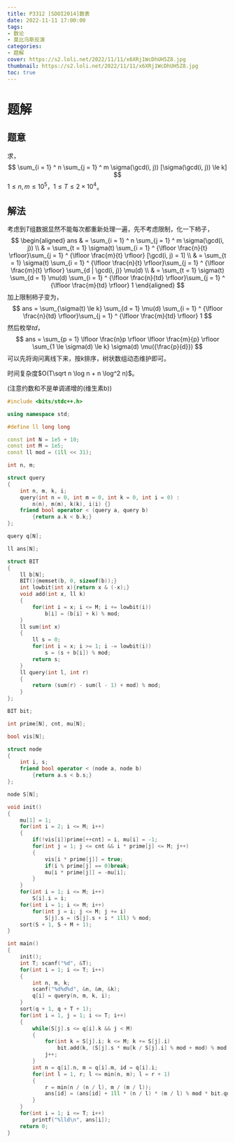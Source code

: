 ```yaml
---
title: P3312 [SDOI2014]数表
date: 2022-11-11 17:00:00
tags:
- 数论
- 莫比乌斯反演
categories:
- 题解
cover: https://s2.loli.net/2022/11/11/x6XRj1WcDhUH5Z8.jpg
thumbnail: https://s2.loli.net/2022/11/11/x6XRj1WcDhUH5Z8.jpg
toc: true
---
```


# 题解

## 题意

求，
$$
\sum_{i = 1} ^ n \sum_{j = 1} ^ m \sigma(\gcd(i, j)) [\sigma(\gcd(i, j)) \le k]
$$
$1 \le n, m \le 10 ^ 5， 1 \le T \le 2 \times 10 ^ 4$。

## 解法

考虑到$T$组数据显然不能每次都重新处理一遍，先不考虑限制，化一下柿子，
$$
\begin{aligned}
ans
& = \sum_{i = 1} ^ n \sum_{j = 1} ^ m \sigma(\gcd(i, j)) \\
& = \sum_{t = 1} \sigma(t) \sum_{i = 1} ^ {\lfloor \frac{n}{t} \rfloor}\sum_{j = 1} ^ {\lfloor \frac{m}{t} \rfloor} [\gcd(i, j) = 1] \\
& = \sum_{t = 1} \sigma(t) \sum_{i = 1} ^ {\lfloor \frac{n}{t} \rfloor}\sum_{j = 1} ^ {\lfloor \frac{m}{t} \rfloor} \sum_{d | \gcd(i, j)} \mu(d) \\
& = \sum_{t = 1} \sigma(t) \sum_{d = 1} \mu(d) \sum_{i = 1} ^ {\lfloor \frac{n}{td} \rfloor}\sum_{j = 1} ^ {\lfloor \frac{m}{td} \rfloor} 1
\end{aligned}
$$
加上限制柿子变为，
$$
ans = \sum_{\sigma(t) \le k}  \sum_{d = 1} \mu(d) \sum_{i = 1} ^ {\lfloor \frac{n}{td} \rfloor}\sum_{j = 1} ^ {\lfloor \frac{m}{td} \rfloor} 1
$$
然后枚举$td$，
$$
ans = \sum_{p = 1} \lfloor \frac{n}p \rfloor \lfloor \frac{m}{p} \rfloor \sum_{1 \le \sigma(d) \le k} \sigma(d) \mu({\frac{p}{d}})
$$
可以先将询问离线下来，按$k$排序，树状数组动态维护即可。

时间复杂度$O(T\sqrt n \log n + n \log^2 n)$。

(注意约数和不是单调递增的(维生素b))

~~~c++
#include <bits/stdc++.h>

using namespace std;

#define ll long long

const int N = 1e5 + 10;
const int M = 1e5;
const ll mod = (1ll << 31);

int n, m;

struct query
{
    int n, m, k, i;
    query(int n = 0, int m = 0, int k = 0, int i = 0) :
        n(n), m(m), k(k), i(i) {}
    friend bool operator < (query a, query b)
        {return a.k < b.k;}
};

query q[N];

ll ans[N];

struct BIT
{
    ll b[N];
    BIT(){memset(b, 0, sizeof(b));}
    int lowbit(int x){return x & (-x);}
    void add(int x, ll k)
    {
        for(int i = x; i <= M; i += lowbit(i))
            b[i] = (b[i] + k) % mod;
    }
    ll sum(int x)
    {
        ll s = 0;
        for(int i = x; i >= 1; i -= lowbit(i))
            s = (s + b[i]) % mod;
        return s;
    }
    ll query(int l, int r)
    {
        return (sum(r) - sum(l - 1) + mod) % mod;
    }
};

BIT bit;

int prime[N], cnt, mu[N];

bool vis[N];

struct node
{
    int i, s;
    friend bool operator < (node a, node b)
        {return a.s < b.s;}
};

node S[N];

void init()
{
    mu[1] = 1;
    for(int i = 2; i <= M; i++)
    {
        if(!vis[i])prime[++cnt] = i, mu[i] = -1;
        for(int j = 1; j <= cnt && i * prime[j] <= M; j++)
        {
            vis[i * prime[j]] = true;
            if(i % prime[j] == 0)break;
            mu[i * prime[j]] = -mu[i];
        }
    }
    for(int i = 1; i <= M; i++)
        S[i].i = i;
    for(int i = 1; i <= M; i++)
        for(int j = i; j <= M; j += i)
            S[j].s = (S[j].s + i * 1ll) % mod;
    sort(S + 1, S + M + 1);
}

int main()
{
    init();
    int T; scanf("%d", &T);
    for(int i = 1; i <= T; i++)
    {
        int n, m, k;
        scanf("%d%d%d", &n, &m, &k);
        q[i] = query(n, m, k, i);
    }
    sort(q + 1, q + T + 1);
    for(int i = 1, j = 1; i <= T; i++)
    {
        while(S[j].s <= q[i].k && j < M)
        {
            for(int k = S[j].i; k <= M; k += S[j].i)
                bit.add(k, (S[j].s * mu[k / S[j].i] % mod + mod) % mod);
            j++;
        }
        int n = q[i].n, m = q[i].m, id = q[i].i;
        for(int l = 1, r; l <= min(n, m); l = r + 1)
        {
            r = min(n / (n / l), m / (m / l));
            ans[id] = (ans[id] + 1ll * (n / l) * (m / l) % mod * bit.query(l, r) % mod + mod) % mod;
        }
    }
    for(int i = 1; i <= T; i++)
        printf("%lld\n", ans[i]);
    return 0;
}
~~~
